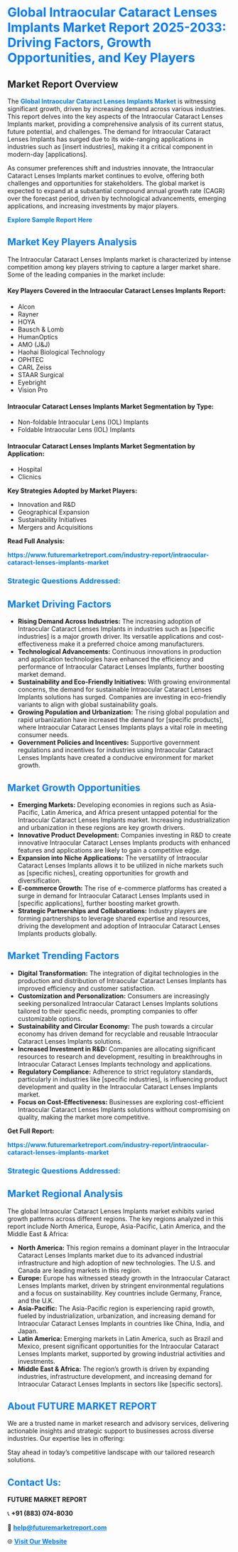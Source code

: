 <h1 style="color: #007BFF;">Global Intraocular Cataract Lenses Implants Market Report 2025-2033: Driving Factors, Growth Opportunities, and Key Players</h1>

<section id="overview">
<h2>Market Report Overview</h2>
<p>The <a href="https://www.futuremarketreport.com/industry-report/intraocular-cataract-lenses-implants-market" style="color: #007BFF; text-decoration: none;"><strong>Global Intraocular Cataract Lenses Implants Market</strong></a> is witnessing significant growth, driven by increasing demand across various industries. This report delves into the key aspects of the Intraocular Cataract Lenses Implants market, providing a comprehensive analysis of its current status, future potential, and challenges. The demand for Intraocular Cataract Lenses Implants has surged due to its wide-ranging applications in industries such as [insert industries], making it a critical component in modern-day [applications].</p>
<p>As consumer preferences shift and industries innovate, the Intraocular Cataract Lenses Implants market continues to evolve, offering both challenges and opportunities for stakeholders. The global market is expected to expand at a substantial compound annual growth rate (CAGR) over the forecast period, driven by technological advancements, emerging applications, and increasing investments by major players.</p>
</section>

<section id="overview">
<p><a href="https://www.futuremarketreport.com/request-sample/reportId=78742" style="color: #007BFF; text-decoration: none;"><strong>Explore Sample Report Here</strong></a></p>
</section>

<section id="key-players">
<h2 style="color: #007BFF;">Market Key Players Analysis</h2>
<p>The Intraocular Cataract Lenses Implants market is characterized by intense competition among key players striving to capture a larger market share. Some of the leading companies in the market include:</p>
<h4>Key Players Covered in the Intraocular Cataract Lenses Implants Report:</h4>
<ul><li>Alcon</li><li>Rayner</li><li>HOYA</li><li>Bausch &amp; Lomb</li><li>HumanOptics</li><li>AMO (J&amp;J)</li><li>Haohai Biological Technology</li><li>OPHTEC</li><li>CARL Zeiss</li><li>STAAR Surgical</li><li>Eyebright</li><li>Vision Pro</li></ul>
<h4>Intraocular Cataract Lenses Implants Market Segmentation by Type:</h4>
<ul><li>Non-foldable Intraocular Lens (IOL) Implants</li><li>Foldable Intraocular Lens (IOL) Implants</li></ul>

<h4>Intraocular Cataract Lenses Implants Market Segmentation by Application:</h4>
<ul><li>Hospital</li><li>Clicnics</li></ul>
<p><strong>Key Strategies Adopted by Market Players:</strong></p>
<ul>
<li>Innovation and R&D</li>
<li>Geographical Expansion</li>
<li>Sustainability Initiatives</li>
<li>Mergers and Acquisitions</li>
</ul>
</section>

<section>
<p><strong>Read Full Analysis: </strong></p><a href="https://www.futuremarketreport.com/industry-report/intraocular-cataract-lenses-implants-market" style="color: #007BFF; text-decoration: none;"><strong>https://www.futuremarketreport.com/industry-report/intraocular-cataract-lenses-implants-market</strong></a>
<h3 style="color: #007BFF;">Strategic Questions Addressed:</h3>
</section>

<section id="driving-factors">
<h2 style="color: #007BFF;">Market Driving Factors</h2>
<ul>
<li><strong>Rising Demand Across Industries:</strong> The increasing adoption of Intraocular Cataract Lenses Implants in industries such as [specific industries] is a major growth driver. Its versatile applications and cost-effectiveness make it a preferred choice among manufacturers.</li>
<li><strong>Technological Advancements:</strong> Continuous innovations in production and application technologies have enhanced the efficiency and performance of Intraocular Cataract Lenses Implants, further boosting market demand.</li>
<li><strong>Sustainability and Eco-Friendly Initiatives:</strong> With growing environmental concerns, the demand for sustainable Intraocular Cataract Lenses Implants solutions has surged. Companies are investing in eco-friendly variants to align with global sustainability goals.</li>
<li><strong>Growing Population and Urbanization:</strong> The rising global population and rapid urbanization have increased the demand for [specific products], where Intraocular Cataract Lenses Implants plays a vital role in meeting consumer needs.</li>
<li><strong>Government Policies and Incentives:</strong> Supportive government regulations and incentives for industries using Intraocular Cataract Lenses Implants have created a conducive environment for market growth.</li>
</ul>
</section>

<section id="growth-opportunities">
<h2 style="color: #007BFF;">Market Growth Opportunities</h2>
<ul>
<li><strong>Emerging Markets:</strong> Developing economies in regions such as Asia-Pacific, Latin America, and Africa present untapped potential for the Intraocular Cataract Lenses Implants market. Increasing industrialization and urbanization in these regions are key growth drivers.</li>
<li><strong>Innovative Product Development:</strong> Companies investing in R&D to create innovative Intraocular Cataract Lenses Implants products with enhanced features and applications are likely to gain a competitive edge.</li>
<li><strong>Expansion into Niche Applications:</strong> The versatility of Intraocular Cataract Lenses Implants allows it to be utilized in niche markets such as [specific niches], creating opportunities for growth and diversification.</li>
<li><strong>E-commerce Growth:</strong> The rise of e-commerce platforms has created a surge in demand for Intraocular Cataract Lenses Implants used in [specific applications], further boosting market growth.</li>
<li><strong>Strategic Partnerships and Collaborations:</strong> Industry players are forming partnerships to leverage shared expertise and resources, driving the development and adoption of Intraocular Cataract Lenses Implants products globally.</li>
</ul>
</section>

<section id="trending-factors">
<h2 style="color: #007BFF;">Market Trending Factors</h2>
<ul>
<li><strong>Digital Transformation:</strong> The integration of digital technologies in the production and distribution of Intraocular Cataract Lenses Implants has improved efficiency and customer satisfaction.</li>
<li><strong>Customization and Personalization:</strong> Consumers are increasingly seeking personalized Intraocular Cataract Lenses Implants solutions tailored to their specific needs, prompting companies to offer customizable options.</li>
<li><strong>Sustainability and Circular Economy:</strong> The push towards a circular economy has driven demand for recyclable and reusable Intraocular Cataract Lenses Implants solutions.</li>
<li><strong>Increased Investment in R&D:</strong> Companies are allocating significant resources to research and development, resulting in breakthroughs in Intraocular Cataract Lenses Implants technology and applications.</li>
<li><strong>Regulatory Compliance:</strong> Adherence to strict regulatory standards, particularly in industries like [specific industries], is influencing product development and quality in the Intraocular Cataract Lenses Implants market.</li>
<li><strong>Focus on Cost-Effectiveness:</strong> Businesses are exploring cost-efficient Intraocular Cataract Lenses Implants solutions without compromising on quality, making the market more competitive.</li>
</ul>
</section>

<section>
<p><strong>Get Full Report: </strong></p><a href="https://www.futuremarketreport.com/industry-report/intraocular-cataract-lenses-implants-market" style="color: #007BFF; text-decoration: none;"><strong>https://www.futuremarketreport.com/industry-report/intraocular-cataract-lenses-implants-market</strong></a>
<h3 style="color: #007BFF;">Strategic Questions Addressed:</h3>
</section>


<section id="regional-analysis">
<h2 style="color: #007BFF;">Market Regional Analysis</h2>
<p>The global Intraocular Cataract Lenses Implants market exhibits varied growth patterns across different regions. The key regions analyzed in this report include North America, Europe, Asia-Pacific, Latin America, and the Middle East & Africa:</p>
<ul>
<li><strong>North America:</strong> This region remains a dominant player in the Intraocular Cataract Lenses Implants market due to its advanced industrial infrastructure and high adoption of new technologies. The U.S. and Canada are leading markets in this region.</li>
<li><strong>Europe:</strong> Europe has witnessed steady growth in the Intraocular Cataract Lenses Implants market, driven by stringent environmental regulations and a focus on sustainability. Key countries include Germany, France, and the U.K.</li>
<li><strong>Asia-Pacific:</strong> The Asia-Pacific region is experiencing rapid growth, fueled by industrialization, urbanization, and increasing demand for Intraocular Cataract Lenses Implants in countries like China, India, and Japan.</li>
<li><strong>Latin America:</strong> Emerging markets in Latin America, such as Brazil and Mexico, present significant opportunities for the Intraocular Cataract Lenses Implants market, supported by growing industrial activities and investments.</li>
<li><strong>Middle East & Africa:</strong> The region’s growth is driven by expanding industries, infrastructure development, and increasing demand for Intraocular Cataract Lenses Implants in sectors like [specific sectors].</li>
</ul>
</section>

<footer>
<h2 style="color: #007BFF;">About FUTURE MARKET REPORT</h2>
<p>We are a trusted name in market research and advisory services, delivering actionable insights and strategic support to businesses across diverse industries. Our expertise lies in offering:</p>

<p>Stay ahead in today’s competitive landscape with our tailored research solutions.</p>

<h2 style="color: #007BFF;">Contact Us:</h2>
<p><strong>FUTURE MARKET REPORT</strong></p>
<p>📞 <strong>+91 (883) 074-8030</strong></p>
<p>📧 <strong><a href="mailto:help@futuremarketreport.com" style="color: #007BFF;">help@futuremarketreport.com</a></strong></p>
<p>🌐 <strong><a href="https://www.futuremarketreport.com/" style="color: #007BFF;">Visit Our Website</a></strong></p>
</footer>